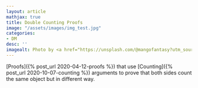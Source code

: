 ```yaml
---
layout: article
mathjax: true
title: Double Counting Proofs
image: "/assets/images/img_test.jpg"
categories:
- DM
desc: '' 
imagealt: Photo by <a href="https://unsplash.com/@mangofantasy?utm_source=unsplash&utm_medium=referral&utm_content=creditCopyText">Tim Johnson</a> on <a href="https://unsplash.com/s/photos/logic?utm_source=unsplash&utm_medium=referral&utm_content=creditCopyText">Unsplash</a>
---
```


[Proofs]({% post_url 2020-04-12-proofs %}) that use [Counting]({% post_url 2020-10-07-counting %}) arguments to prove that both sides count the same object but in different way.